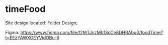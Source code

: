 # timeFood
Site design located: Folder Design;





Figma: https://www.figma.com/file/t2MTJnzMb13cCe8DHRAbu0/foodTime?t=EEzYAWXOEYVidOBu-6
